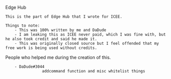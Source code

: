 Edge Hub
```
This is the part of Edge Hub that I wrote for ICEE.

Things to note:
    - This was 100% written by me and DaDude
    - I am leaking this as ICEE never paid, which I was fine with, but he also took credit and said he made it.
    - This was originally closed source but I feel offended that my free work is being used without credits.
```
People who helped me during the creation of this. 
```
    - DaDude#3044
                addcommand function and misc whitelist things
```
